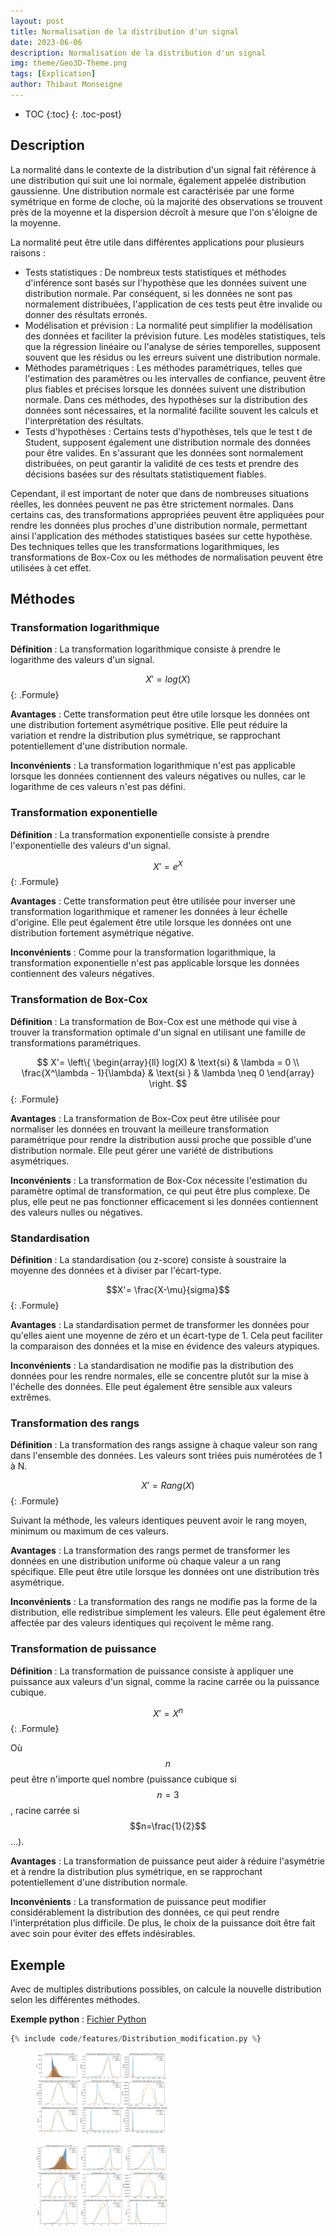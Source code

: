 ```yaml
---
layout: post
title: Normalisation de la distribution d'un signal
date: 2023-06-06
description: Normalisation de la distribution d'un signal
img: theme/Geo3D-Theme.png
tags: [Explication]
author: Thibaut Monseigne
---
```


* TOC
{:toc}
{: .toc-post}

## Description

La normalité dans le contexte de la distribution d'un signal fait référence à une distribution qui suit une loi normale, également appelée distribution gaussienne. Une distribution normale est caractérisée par une forme symétrique en forme de cloche, où la majorité des observations se trouvent près de la moyenne et la dispersion décroît à mesure que l'on s'éloigne de la moyenne.

La normalité peut être utile dans différentes applications pour plusieurs raisons :

* Tests statistiques : De nombreux tests statistiques et méthodes d'inférence sont basés sur l'hypothèse que les données suivent une distribution normale. Par conséquent, si les données ne sont pas normalement distribuées, l'application de ces tests peut être invalide ou donner des résultats erronés.
* Modélisation et prévision : La normalité peut simplifier la modélisation des données et faciliter la prévision future. Les modèles statistiques, tels que la régression linéaire ou l'analyse de séries temporelles, supposent souvent que les résidus ou les erreurs suivent une distribution normale.
* Méthodes paramétriques : Les méthodes paramétriques, telles que l'estimation des paramètres ou les intervalles de confiance, peuvent être plus fiables et précises lorsque les données suivent une distribution normale. Dans ces méthodes, des hypothèses sur la distribution des données sont nécessaires, et la normalité facilite souvent les calculs et l'interprétation des résultats.
* Tests d'hypothèses : Certains tests d'hypothèses, tels que le test t de Student, supposent également une distribution normale des données pour être valides. En s'assurant que les données sont normalement distribuées, on peut garantir la validité de ces tests et prendre des décisions basées sur des résultats statistiquement fiables.

Cependant, il est important de noter que dans de nombreuses situations réelles, les données peuvent ne pas être strictement normales. Dans certains cas, des transformations appropriées peuvent être appliquées pour rendre les données plus proches d'une distribution normale, permettant ainsi l'application des méthodes statistiques basées sur cette hypothèse. Des techniques telles que les transformations logarithmiques, les transformations de Box-Cox ou les méthodes de normalisation peuvent être utilisées à cet effet.

## Méthodes

### Transformation logarithmique

**Définition** : La transformation logarithmique consiste à prendre le logarithme des valeurs d'un signal.

$$X' = log(X)$$
{: .Formule}

**Avantages** : Cette transformation peut être utile lorsque les données ont une distribution fortement asymétrique positive. Elle peut réduire la variation et rendre la distribution plus symétrique, se rapprochant potentiellement d'une distribution normale.

**Inconvénients** : La transformation logarithmique n'est pas applicable lorsque les données contiennent des valeurs négatives ou nulles, car le logarithme de ces valeurs n'est pas défini.

### Transformation exponentielle

**Définition** : La transformation exponentielle consiste à prendre l'exponentielle des valeurs d'un signal.

$$X'= e^{X}$$
{: .Formule}

**Avantages** : Cette transformation peut être utilisée pour inverser une transformation logarithmique et ramener les données à leur échelle d'origine. Elle peut également être utile lorsque les données ont une distribution fortement asymétrique négative.

**Inconvénients** : Comme pour la transformation logarithmique, la transformation exponentielle n'est pas applicable lorsque les données contiennent des valeurs négatives.

### Transformation de Box-Cox

**Définition** : La transformation de Box-Cox est une méthode qui vise à trouver la transformation optimale d'un signal en utilisant une famille de transformations paramétriques.

$$
X'= \left\{
    \begin{array}{ll}
        log(X) & \text{si} &  \lambda = 0  \\
        \frac{X^\lambda - 1}{\lambda} & \text{si } & \lambda \neq 0
    \end{array}
\right.
$$
{: .Formule}

**Avantages** : La transformation de Box-Cox peut être utilisée pour normaliser les données en trouvant la meilleure transformation paramétrique pour rendre la distribution aussi proche que possible d'une distribution normale. Elle peut gérer une variété de distributions asymétriques.

**Inconvénients** : La transformation de Box-Cox nécessite l'estimation du paramètre optimal de transformation, ce qui peut être plus complexe. De plus, elle peut ne pas fonctionner efficacement si les données contiennent des valeurs nulles ou négatives.

### Standardisation

**Définition** : La standardisation (ou z-score) consiste à soustraire la moyenne des données et à diviser par l'écart-type.

$$X'= \frac{X-\mu}{sigma}$$
{: .Formule}

**Avantages** : La standardisation permet de transformer les données pour qu'elles aient une moyenne de zéro et un écart-type de 1. Cela peut faciliter la comparaison des données et la mise en évidence des valeurs atypiques.

**Inconvénients** : La standardisation ne modifie pas la distribution des données pour les rendre normales, elle se concentre plutôt sur la mise à l'échelle des données. Elle peut également être sensible aux valeurs extrêmes.

### Transformation des rangs

**Définition** : La transformation des rangs assigne à chaque valeur son rang dans l'ensemble des données. Les valeurs sont triées puis numérotées de 1 à N.

$$X'= Rang(X)$$
{: .Formule}

Suivant la méthode, les valeurs identiques peuvent avoir le rang moyen, minimum ou maximum de ces valeurs.

**Avantages** : La transformation des rangs permet de transformer les données en une distribution uniforme où chaque valeur a un rang spécifique. Elle peut être utile lorsque les données ont une distribution très asymétrique.

**Inconvénients** : La transformation des rangs ne modifie pas la forme de la distribution, elle redistribue simplement les valeurs. Elle peut également être affectée par des valeurs identiques qui reçoivent le même rang.

### Transformation de puissance

**Définition** : La transformation de puissance consiste à appliquer une puissance aux valeurs d'un signal, comme la racine carrée ou la puissance cubique.

$$X'= X^n$$
{: .Formule}

Où $$n$$ peut être n'importe quel nombre (puissance cubique si $$n=3$$, racine carrée si $$n=\frac{1}{2}$$...).

**Avantages** : La transformation de puissance peut aider à réduire l'asymétrie et à rendre la distribution plus symétrique, en se rapprochant potentiellement d'une distribution normale.

**Inconvénients** : La transformation de puissance peut modifier considérablement la distribution des données, ce qui peut rendre l'interprétation plus difficile. De plus, le choix de la puissance doit être fait avec soin pour éviter des effets indésirables.

## Exemple

Avec de multiples distributions possibles, on calcule la nouvelle distribution selon les différentes méthodes.

**Exemple python** : [Fichier Python](../_includes/code/features/Distribution_modification.py)

```python
{% include code/features/Distribution_modification.py %}
```

<figure id="Fig1">
 <a href = "/assets/img/classification/Exponential_Distribution.png" data-lightbox = "Memo" data-title = "Transformation d'une distribution exponentielle"><img src = "/assets/img/classification/Exponential_Distribution.png" alt = "Transformation d'une distribution exponentielle" style = "max-width:50%;"/></a>
 <figcaption></figcaption>
</figure>

<figure id="Fig2">
 <a href = "/assets/img/classification/Power_Distribution.png" data-lightbox = "Memo" data-title = "Transformation d'une distribution de puissance 5"><img src = "/assets/img/classification/Power_Distribution.png" alt = "Transformation d'une distribution de puissance 5" style = "max-width:50%;"/></a>
 <figcaption></figcaption>
</figure>
